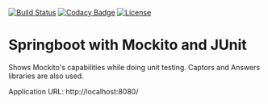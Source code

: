 [![Build Status](https://travis-ci.org/ravikalla/springboot-mockito.svg?branch=master)](https://travis-ci.org/ravikalla/springboot-mockito)
[![Codacy Badge](https://api.codacy.com/project/badge/Grade/bb2e005ed39f41f8a4bb8fb007a47ad8)](https://www.codacy.com/app/ravikalla/springboot-mockito?utm_source=github.com&amp;utm_medium=referral&amp;utm_content=ravikalla/springboot-mockito&amp;utm_campaign=Badge_Grade)
[![License](https://img.shields.io/badge/license-Apache%202-blue.svg)](https://www.apache.org/licenses/LICENSE-2.0)

# Springboot with Mockito and JUnit
Shows Mockito's capabilities while doing unit testing.
Captors and Answers libraries are also used.

Application URL: http://localhost:8080/
